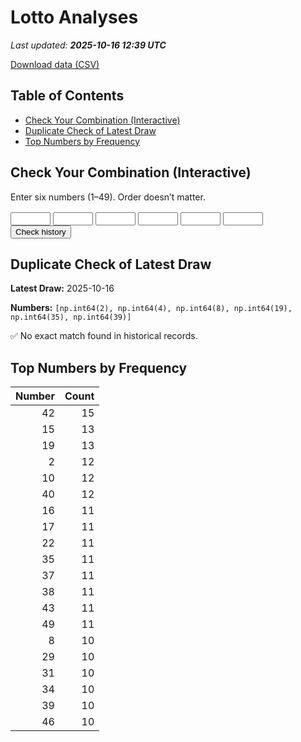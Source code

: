 # Lotto Analyses

_Last updated: **2025-10-16 12:39 UTC**_

[Download data (CSV)](./assets/sgtoto.csv)

## Table of Contents
- [Check Your Combination (Interactive)](#check-your-combination-(interactive))
- [Duplicate Check of Latest Draw](#duplicate-check-of-latest-draw)
- [Top Numbers by Frequency](#top-numbers-by-frequency)


## Check Your Combination (Interactive)

Enter six numbers (1–49). Order doesn’t matter.

<div id="combo-lookup" style="margin: 1rem 0;">
  <input id="n1" type="number" min="1" max="49" style="width:4rem;"> 
  <input id="n2" type="number" min="1" max="49" style="width:4rem;">
  <input id="n3" type="number" min="1" max="49" style="width:4rem;">
  <input id="n4" type="number" min="1" max="49" style="width:4rem;">
  <input id="n5" type="number" min="1" max="49" style="width:4rem;">
  <input id="n6" type="number" min="1" max="49" style="width:4rem;">
  <button id="lookup-btn">Check history</button>
  <div id="lookup-result" style="margin-top:0.5rem;font-weight:600;"></div>
</div>

<script src="./assets/lookup.js"></script>

## Duplicate Check of Latest Draw

**Latest Draw:** 2025-10-16

**Numbers:** `[np.int64(2), np.int64(4), np.int64(8), np.int64(19), np.int64(35), np.int64(39)]`

✅ No exact match found in historical records.

## Top Numbers by Frequency

| Number | Count |
|---:|---:|
| 42 | 15 |
| 15 | 13 |
| 19 | 13 |
| 2 | 12 |
| 10 | 12 |
| 40 | 12 |
| 16 | 11 |
| 17 | 11 |
| 22 | 11 |
| 35 | 11 |
| 37 | 11 |
| 38 | 11 |
| 43 | 11 |
| 49 | 11 |
| 8 | 10 |
| 29 | 10 |
| 31 | 10 |
| 34 | 10 |
| 39 | 10 |
| 46 | 10 |
